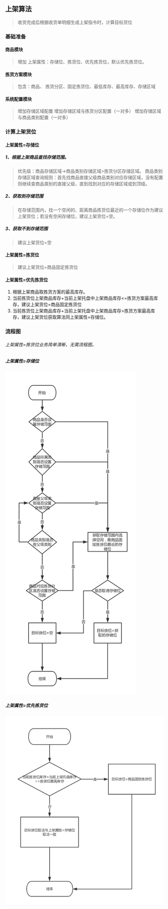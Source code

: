 ## 上架算法

> 收货完成后根据收货单明细生成上架指令时，计算目标货位

### 基础准备

#### 商品模块
> 增加 上架属性：存储位、拣货位、优先拣货位，默认优先拣货位。

#### 拣货方案模块
> 包含：商品、 拣货分区、固定拣货位、最低库存、最高库存、存储区域

#### 系统配置模块
> 增加存储区域配置
> 增加存储区域与拣货分区配置（一对多）
> 增加存储区域与商品类别配置（一对多）


### 计算上架货位

#### 上架属性=存储位
##### 1、根据上架商品查找存储范围。
> 优先级：商品存储区域->商品类别存储区域>拣货分区存储区域。
> 商品类别存储区域查询规则：首先找商品直接父级商品类别对应存储区域，没有配置则继续查商品类别的直接父级，直到找到对应的存储区域或到顶级。
##### 2、获取到存储范围
> 在存储范围内，找一个空闲的、距离商品拣货位最近的一个存储位作为建议上架货位；若没有空闲存储位，建议上架货位=空。
##### 3、获取不到存储范围
> 建议上架货位=空

#### 上架属性=拣货位
> 建议上架货位=商品固定拣货位


#### 上架属性=优先拣货位
1. 根据上架商品取拣货方案的最高库存。
2. 当前拣货位上架商品库存+当前上架托盘中上架商品库存<=拣货方案最高库存，建议上架货位=商品固定拣货位
3. 当前拣货位上架商品库存+当前上架托盘中上架商品库存>拣货方案最高库存，建议上架货位获取算法同上架属性=存储位。

###  流程图
###### 上架属性=拣货位业务简单清晰，无需流程图。

##### 上架属性=存储位
![](../image/上架-存储位.png)

##### 上架属性=优先拣货位
![](../image/上架-优先拣货位.png)

